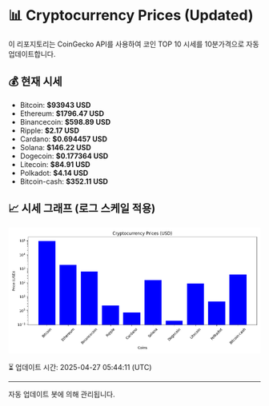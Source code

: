 
# 📊 Cryptocurrency Prices (Updated)

이 리포지토리는 CoinGecko API를 사용하여 코인 TOP 10 시세를 10분가격으로 자동 업데이트합니다.

## 💰 현재 시세
- Bitcoin: **$93943 USD**
- Ethereum: **$1796.47 USD**
- Binancecoin: **$598.89 USD**
- Ripple: **$2.17 USD**
- Cardano: **$0.694457 USD**
- Solana: **$146.22 USD**
- Dogecoin: **$0.177364 USD**
- Litecoin: **$84.91 USD**
- Polkadot: **$4.14 USD**
- Bitcoin-cash: **$352.11 USD**

## 📈 시세 그래프 (로그 스케일 적용)
![Crypto Prices](crypto_prices.png)

⏳ 업데이트 시간: 2025-04-27 05:44:11 (UTC)

---
자동 업데이트 봇에 의해 관리됩니다.
